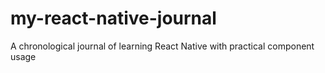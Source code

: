 # my-react-native-journal
A chronological journal of learning React Native with practical component usage
